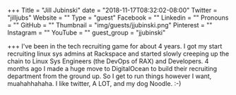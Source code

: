 +++
Title = "Jill Jubinski"
date = "2018-11-17T08:32:02-08:00"
Twitter = "jilljubs"
Website = ""
Type = "guest"
Facebook = ""
Linkedin = ""
Pronouns = ""
GitHub = ""
Thumbnail = "img/guests/jjubinski.png"
Pinterest = ""
Instagram = ""
YouTube = ""
guest_group = "jjubinski"

+++
I've been in the tech recruiting game for about 4 years. I got my start recruiting linux sys admins at Rackspace and started slowly creeping up the chain to Linux Sys Engineers (the DevOps of RAX) and Developers. 4 months ago I made a huge move to DigitalOcean to build their recruiting department from the ground up. So I get to run things however I want, muahahhahaha. I like twitter, A LOT, and my dog Noodle. :-)
